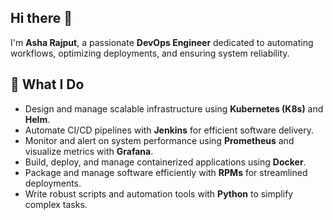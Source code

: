 ## Hi there 👋

I'm **Asha Rajput**, a passionate **DevOps Engineer** dedicated to automating workflows, optimizing deployments, and ensuring system reliability.  

## 🚀 What I Do  
- Design and manage scalable infrastructure using **Kubernetes (K8s)** and **Helm**.  
- Automate CI/CD pipelines with **Jenkins** for efficient software delivery.  
- Monitor and alert on system performance using **Prometheus** and visualize metrics with **Grafana**.  
- Build, deploy, and manage containerized applications using **Docker**.  
- Package and manage software efficiently with **RPMs** for streamlined deployments.  
- Write robust scripts and automation tools with **Python** to simplify complex tasks.  
